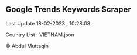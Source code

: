 

## Google Trends Keywords Scraper 
 
Last Update 18-02-2023 , 10:28:08

Country List :
VIETNAM.json



© Abdul Muttaqin 
